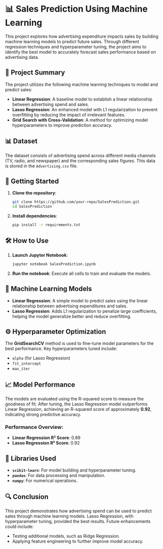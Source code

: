# 📊 Sales Prediction Using Machine Learning

This project explores how advertising expenditure impacts sales by building machine learning models to predict future sales. Through different regression techniques and hyperparameter tuning, the project aims to identify the best model to accurately forecast sales performance based on advertising data.

## 📖 Project Summary

The project utilizes the following machine learning techniques to model and predict sales:
- **Linear Regression**: A baseline model to establish a linear relationship between advertising spend and sales.
- **Lasso Regression**: An enhanced model with L1 regularization to prevent overfitting by reducing the impact of irrelevant features.
- **Grid Search with Cross-Validation**: A method for optimizing model hyperparameters to improve prediction accuracy.

## 📊 Dataset

The dataset consists of advertising spend across different media channels (TV, radio, and newspaper) and the corresponding sales figures. This data is stored in the `Advertising.csv` file.

## 🚀 Getting Started

1. **Clone the repository**:
   ```bash
   git clone https://github.com/your-repo/SalesPrediction.git
   cd SalesPrediction
   ```

2. **Install dependencies**:
   ```bash
   pip install -r requirements.txt
   ```

## 🛠️ How to Use

1. **Launch Jupyter Notebook**:
   ```bash
   jupyter notebook SalesPrediction.ipynb
   ```

2. **Run the notebook**: Execute all cells to train and evaluate the models.

## 🧩 Machine Learning Models

- **Linear Regression**: A simple model to predict sales using the linear relationship between advertising expenditures and sales.
- **Lasso Regression**: Adds L1 regularization to penalize large coefficients, helping the model generalize better and reduce overfitting.

## ⚙️ Hyperparameter Optimization

The **GridSearchCV** method is used to fine-tune model parameters for the best performance. Key hyperparameters tuned include:
- `alpha` (for Lasso Regression)
- `fit_intercept`
- `max_iter`

## 📈 Model Performance

The models are evaluated using the R-squared score to measure the goodness of fit. After tuning, the Lasso Regression model outperforms Linear Regression, achieving an R-squared score of approximately **0.92**, indicating strong predictive accuracy.

### Performance Overview:
- **Linear Regression R² Score**: 0.89
- **Lasso Regression R² Score**: 0.92

## 🧪 Libraries Used

- **`scikit-learn`**: For model building and hyperparameter tuning.
- **`pandas`**: For data processing and manipulation.
- **`numpy`**: For numerical operations.

## 🔍 Conclusion

This project demonstrates how advertising spend can be used to predict sales through machine learning models. Lasso Regression, with hyperparameter tuning, provided the best results. Future enhancements could include:
- Testing additional models, such as Ridge Regression.
- Applying feature engineering to further improve model accuracy.

